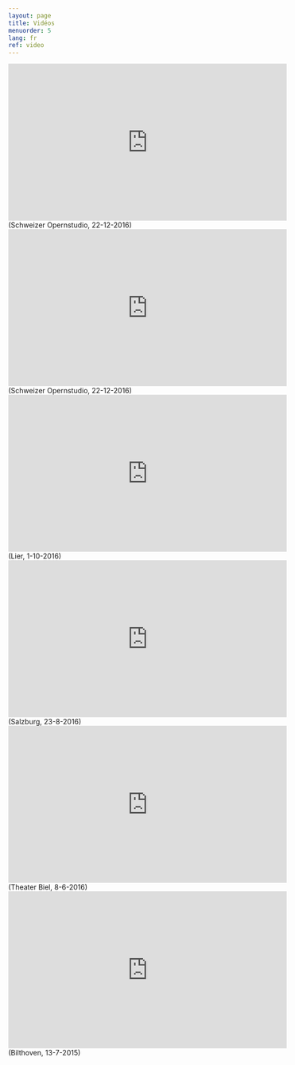 ```yaml
---
layout: page
title: Vidéos
menuorder: 5
lang: fr
ref: video
---
```

<iframe width="560" height="315" src="https://www.youtube.com/embed/s8whNG79fWQ" frameborder="0" allowfullscreen></iframe>
(Schweizer Opernstudio, 22-12-2016)

<iframe width="560" height="315" src="https://www.youtube.com/embed/nexmYD17vok" frameborder="0" allowfullscreen></iframe>
(Schweizer Opernstudio, 22-12-2016)

<iframe width="560" height="315" src="https://www.youtube.com/embed/likIPvizNPU" frameborder="0" allowfullscreen></iframe>
(Lier, 1-10-2016)

<iframe width="560" height="315" src="https://www.youtube.com/embed/xwZXcTgbi0E" frameborder="0" allowfullscreen></iframe>
(Salzburg, 23-8-2016)

<iframe width="560" height="315" src="https://www.youtube.com/embed/HLRQldUrmfg" frameborder="0" allowfullscreen></iframe>
(Theater Biel, 8-6-2016)

<iframe width="560" height="315" src="https://www.youtube.com/embed/grMCLi_pzxI" frameborder="0" allowfullscreen></iframe>
(Bilthoven, 13-7-2015)
